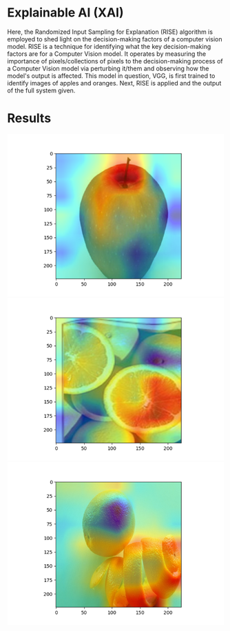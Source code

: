 # Explainable AI (XAI)
Here, the Randomized Input Sampling for Explanation (RISE) algorithm is employed to shed light on the decision-making factors of a computer vision model. RISE is a technique for identifying what the key decision-making factors are for a Computer Vision model. It operates by measuring the importance of pixels/collections of pixels to the decision-making process of a Computer Vision model via perturbing it/them and observing how the model's output is affected. This model in question, VGG, is first trained to identify images of apples and oranges. Next, RISE is applied and the output of the full system given.

# Results
![RISE-VGG](https://github.com/A-r-s-h-i-a/Personal-Projects/blob/main/Explainable%20AI/RISE%20VGG16%204K-Masks%20Apple.png)
![RISE-VGG](https://github.com/A-r-s-h-i-a/Personal-Projects/blob/main/Explainable%20AI/RISE%20VGG16%204K-Masks%20Lemon.png)
![RISE-VGG](https://github.com/A-r-s-h-i-a/Personal-Projects/blob/main/Explainable%20AI/RISE%20VGG16%204K-Masks%20Coil.png)
